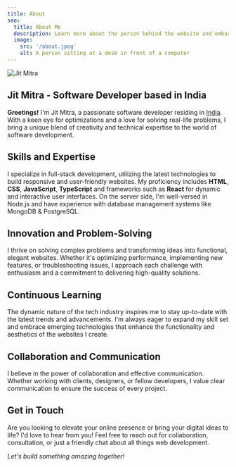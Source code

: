 ```yaml
---
title: About
seo:
  title: About Me
  description: Learn more about the person behind the website and embark on a journey of inspiration and shared experiences.
  image:
    src: '/about.jpeg'
    alt: A person sitting at a desk in front of a computer
---
```


![Jit Mitra](https://ik.imagekit.io/hngujk9ctw/WhatsApp%20Image%202024-07-14%20at%2023.34.32.jpeg?updatedAt=1721122658575)

## Jit Mitra - Software Developer based in India

**Greetings!** I'm Jit Mitra, a passionate software developer residing in [India](https://en.wikipedia.org/wiki/India). With a keen eye for optimizations and a love for solving real-life problems, I bring a unique blend of creativity and technical expertise to the world of software development.

## Skills and Expertise

I specialize in full-stack development, utilizing the latest technologies to build responsive and user-friendly websites. My proficiency includes **HTML**, **CSS**, **JavaScript**, **TypeScript** and frameworks such as **React** for dynamic and interactive user interfaces. On the server side, I'm well-versed in Node.js and have experience with database management systems like MongoDB & PostgreSQL.

## Innovation and Problem-Solving

I thrive on solving complex problems and transforming ideas into functional, elegant websites. Whether it's optimizing performance, implementing new features, or troubleshooting issues, I approach each challenge with enthusiasm and a commitment to delivering high-quality solutions.

## Continuous Learning

The dynamic nature of the tech industry inspires me to stay up-to-date with the latest trends and advancements. I'm always eager to expand my skill set and embrace emerging technologies that enhance the functionality and aesthetics of the websites I create.

## Collaboration and Communication

I believe in the power of collaboration and effective communication. Whether working with clients, designers, or fellow developers, I value clear communication to ensure the success of every project.

## Get in Touch

Are you looking to elevate your online presence or bring your digital ideas to life? I'd love to hear from you! Feel free to reach out for collaboration, consultation, or just a friendly chat about all things web development.

_Let's build something amazing together!_
